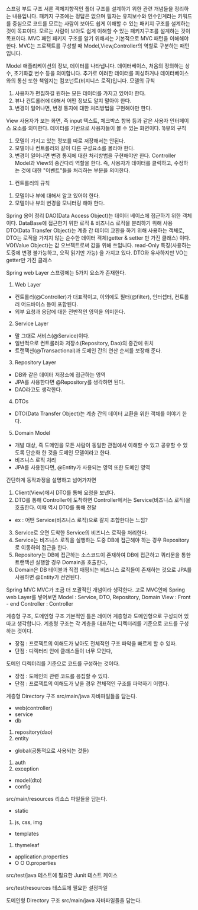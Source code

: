 
스프링 부트 구조
서론
객체지향적인 폴더 구조를 설계하기 위한 관련 개념들을 정리하는 내용입니다.
패키지 구조에는 정답은 없으며 필자는 유지보수와 인수인계라는 키워드를 중심으로 코드를 모르는 사람이 보아도 쉽게 이해할 수 있는 패키지 구조를 설계하는 것이 목표이다.
모르는 사람이 보아도 쉽게 이해할 수 있는 패키지구조를 설계하는 것이 목표이다.
MVC 패턴
패키지 구조를 알기 위해서는 기본적으로 MVC 패턴을 이해해야한다.
MVC는 프로젝트를 구성할 때 Model,View,Controller의 역할로 구분하는 패턴입니다.

Model
애플리케이션의 정보, 데이터를 나타냅니다. 데이터베이스, 처음의 정의하는 상수, 초기화값 변수 등을 의미합니다.
추가로 이러한 데이터를 피싱하거나 데이터베이스와의 통신 또한 책임지는 컴포넌트(비지니스 로직)입니다.
모델의 규칙
 1. 사용자가 편집하길 원하는 모든 데이터를 가지고 있어야 한다.
 2. 뷰나 컨트롤러에 대해서 어떤 정보도 알지 말아야 한다.
 3. 변경이 일어나면, 변경 통지에 대한 처리방법을 구현해야만 한다.

 View
 사용자가 보는 화면, 즉 input 텍스트, 체크박스 항복 등과 같은 사용자 인터페이스 요소를 의미한다.
 데이터를 기반으로 사용자들이 볼 수 있는 화면이다.
 1)뷰의 규칙
  1. 모델이 가지고 있는 정보를 따로 저장해서는 안된다.
  2. 모델이나 컨트롤러와 같이 다른 구성요소를 몰라야 한다.
  3. 변경이 일어나면 변경 통지에 대한 처리방법을 구현해야만 한다.
 Controller
 Model과 View의 중간다리 역할을 한다.
 즉, 사용자가 데이터를 클릭하고, 수정하는 것에 대한 "이벤트"들을 처리하는 부분을 의미한다.
 1) 컨트롤러의 규칙
  1. 모델이나 뷰에 대해서 알고 있어야 한다.
  2. 모델이나 뷰의 변경을 모니터링 해야 한다.

Spring
용어 정리
DAO(Data Access Object)는 데이터 베이스에 접근하기 위한 객체이다. DataBase에 접근한기 위한 로직 & 비즈니스 로직을 분리하기 위해 사용
DTO(Data Transfer Object)는 계층 간 데이터 교환을 하기 위해 사용하는 객체로, DTO는 로직을 가지지 않는 순수한 데이터 객체(getter & setter 만 가진 클래스) 이다.
VO(Value Object)는 값 오브젝트로써 값을 위해 쓰입니다. read-Only 특징(사용하는 도중에 변경 불가능하고, 오직 읽기만 가능) 을 가지고 있다.
DTO와 유사하지만 VO는 getter만 가진 클래스

Spring web Layer
스프링에는 5가지 요소가 존재한다.
1. Web Layer
 - 컨트롤러(@Controller)가 대표적이고, 이외에도 필터(@filter), 인터셉터, 컨트롤러 어드바이스 등이 포함된다.
 - 외부 요청과 응답에 대한 전반적인 영역을 의미한다.
2. Service Layer
 - 말 그대로 서비스(@Service)이다.
 - 일반적으로 컨트롤러와 저장소(Repository, Dao)의 중간에 위치
 - 트랜잭션(@Transactional)과 도메인 간의 연산 순서를 보장해 준다.

3. Repository Layer
 - DB와 같은 데이터 저장소에 접근하는 영역
 - JPA를 사용한다면 @Repository를 생각하면 된다.
 - DAO라고도 생각한다.

4. DTOs
 - DTO(Data Transfer Object)는 계층 간의 데이터 교환을 위한 객체를 이야기 한다.

5. Domain Model
 - 개발 대상, 즉 도메인을 모든 사람이 동일한 관점에서 이해할 수 있고 공유할 수 있도록 단순화 한 것을 도메인 모델이라고 한다.
 - 비즈니스 로직 처리
 - JPA를 사용한다면, @Entity가 사용되는 영역 또한 도메인 영역

간단하게 동작과정을 설명하고 넘어가자면
 1. Client(View)에서 DTO를 통해 요청을 보낸다.
 2. DTO를 통해 Controller에 도착하면 Controller에서는 Service(비즈니스 로직)을 호출한다. 이때 역시 DTO를 통해 전달
 - ex : 어떤 Service(비즈니스 로직)으로 갈지 조합한다는 느낌?
 3. Service로 오면 도착한 Service의 비즈니스 로직을 처리한다.
 4. Service는 비즈니스 로직을 실행하는 도중 DB에 접근해야 하는 경우 Repository로 이동하여 접근을 한다.
 5. Repository는 DB에 접근하는 소스코드이 존재하여 DB에 접근하고 쿼리문을 통한 트랜잭션 실행할 경우 Domain을 호출한다,
 6. Domain은 DB 테이블과 직접 매핑되는 비즈니스 로직들이 존재하는 것으로 JPA를 사용하면 @Entity가 선언된다.

Spring MVC
MVC가 조금 더 포괄적인 개념이라 생각한다.
고로 MVC안에 Spring web Layer를 넣어보면
Model : Service, DTO, Repository, Domain
View : Front - end
Controller : Controller

계층형 구조, 도메인형 구조
기본적인 틀은 레이어 계층형과 도메인형으로 구성되어 있따고 생각합니다.
계층형 구조는 각 계층을 대표하는 디렉터리를 기준으로 코드를 구성하는 것이다.
 - 장점 : 프로젝트의 이해도가 낮아도 전체적인 구조 파악을 빠르게 할 수 있따.
 - 단점 : 디렉터리 안에 클래스들이 너무 모인다,

도메인 디렉터리를 기준으로 코드를 구성하는 것이다.
 - 장점 : 도메인의 관련 코드를 응집할 수 있따.
 - 단점 : 프로젝트의 이해도가 낮을 경우 전체적인 구조를 파악하기 어렵다.

계층형 Directory 구조
src/main/java
자바파일들을 담는다.
 - web(controller)
 - service
 - db
1) repository(dao)
2) entity
 - global(공통적으로 사용되는 것들)
1) auth
2) exception
 - model(dto)
 - config

src/main/resources
리소스 파일들을 담는다.
 - static
  1) js, css, img
 - templates
  1) thymeleaf
 - application.properties
 - O O O.properties

src/test/java
테스트에 필요한 Junit 테스트 케이스

src/test/resources
테스트에 필요한 설정파일

도메인형 Directory 구조
src/main/java
자바파일들을 담는다.


